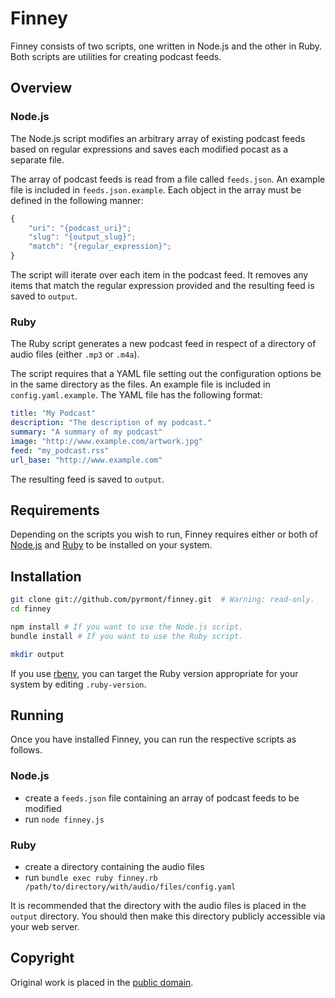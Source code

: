 # Finney

Finney consists of two scripts, one written in Node.js and the other in Ruby. Both scripts are utilities for creating podcast feeds.

## Overview

### Node.js

The Node.js script modifies an arbitrary array of existing podcast feeds based on regular expressions and saves each modified pocast as a separate file.

The array of podcast feeds is read from a file called `feeds.json`. An example file is included in `feeds.json.example`. Each object in the array must be defined in the following manner:

```javascript
{
    "uri": "{podcast_uri}";
    "slug": "{output_slug}";
    "match": "{regular_expression}";
}
```

The script will iterate over each item in the podcast feed. It removes any items that match the regular expression provided and the resulting feed is saved to `output`.

### Ruby

The Ruby script generates a new podcast feed in respect of a directory of audio files (either `.mp3` or `.m4a`).

The script requires that a YAML file setting out the configuration options be in the same directory as the files. An example file is included in `config.yaml.example`. The YAML file has the following format:

```yaml
title: "My Podcast"
description: "The description of my podcast."
summary: "A summary of my podcast"
image: "http://www.example.com/artwork.jpg"
feed: "my_podcast.rss"
url_base: "http://www.example.com"
```

The resulting feed is saved to `output`.

## Requirements

Depending on the scripts you wish to run, Finney requires either or both of [Node.js](http://nodejs.org/) and [Ruby](http://ruby-lang.org) to be installed on your system.

## Installation

```bash
git clone git://github.com/pyrmont/finney.git  # Warning: read-only.
cd finney

npm install # If you want to use the Node.js script.
bundle install # If you want to use the Ruby script.

mkdir output
```

If you use [rbenv](https://github.com/sstephenson/rbenv), you can target the Ruby version appropriate for your system by editing `.ruby-version`.

## Running

Once you have installed Finney, you can run the respective scripts as follows.

### Node.js

* create a `feeds.json` file containing an array of podcast feeds to be modified
* run `node finney.js`

### Ruby

* create a directory containing the audio files
* run `bundle exec ruby finney.rb /path/to/directory/with/audio/files/config.yaml`

It is recommended that the directory with the audio files is placed in the `output` directory. You should then make this directory publicly accessible via your web server.

## Copyright

Original work is placed in the [public domain](http://creativecommons.org/publicdomain/zero/1.0/).